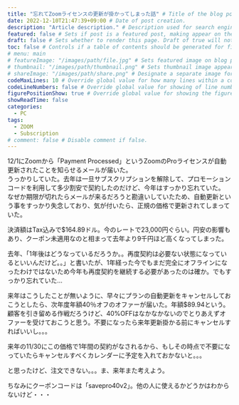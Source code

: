 ```yaml
---
title: "忘れてZoomライセンスの更新が掛かってしまった話" # Title of the blog post.
date: 2022-12-10T21:47:39+09:00 # Date of post creation.
description: "Article description." # Description used for search engine.
featured: false # Sets if post is a featured post, making appear on the home page side bar.
draft: false # Sets whether to render this page. Draft of true will not be rendered.
toc: false # Controls if a table of contents should be generated for first-level links automatically.
# menu: main
# featureImage: "/images/path/file.jpg" # Sets featured image on blog post.
# thumbnail: "/images/path/thumbnail.png" # Sets thumbnail image appearing inside card on homepage.
# shareImage: "/images/path/share.png" # Designate a separate image for social media sharing.
codeMaxLines: 10 # Override global value for how many lines within a code block before auto-collapsing.
codeLineNumbers: false # Override global value for showing of line numbers within code block.
figurePositionShow: true # Override global value for showing the figure label.
showReadTime: false
categories:
  - PC
tags:
  - ZOOM
  - Subscription
# comment: false # Disable comment if false.
---
```


12/1にZoomから「Payment Processed」というZoomのProライセンスが自動更新されたことを知らせるメールが届いた。  
うっかりしていた。去年は一旦サブスクリプションを解除して、プロモーションコードを利用して多少割安で契約したのだけど、今年はすっかり忘れていた。  
なぜか期限が切れたらメールが来るだろうと勘違いしていたため、自動更新という事をすっかり失念しており、気が付いたら、正規の価格で更新されてしまっていた。  

決済額はTax込みで$164.89ドル。今のレートで23,000円ぐらい。円安の影響もあり、クーポン未適用なのと相まって去年より9千円ほど高くなってしまった。

去年、「1年後はどうなっているだろうか。。再度契約は必要ない状態になっているといいんだけど。。」と書いたが、1年経った今でもまだ完全にオフラインになったわけではないため今年も再度契約を継続する必要があったのは確か。でもすっかり忘れていた…

来年はこうしたことが無いように、早々にプランの自動更新をキャンセルしておこうとしたら、次年度年額40％オフのオファーが届いた。年額$89.94という。顧客を引き留める作戦だろうけど、40%OFFはなかなかないのでとりあえずオファーを受けておこうと思う。不要になったら来年更新掛かる前にキャンセルすればいいし。。。

来年の11/30にこの価格で1年間の契約がなされるから、もしその時点で不要になっていたらキャンセルすべくカレンダーに予定を入れておかないと。。。

と思ったけど、注文できない。。。ま、来年また考えよう。

ちなみにクーポンコードは「savepro40v2」。他の人に使えるかどうかはわからないけど・・・